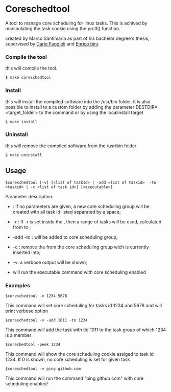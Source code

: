 # Coreschedtool
A tool to manage core scheduling for linux tasks. This is achived by manipulating the task cookie using the prctl() function.

created by Marco Santimaria as part of his bachelor degree's thesis, supervised by [Dario Faggioli](https://github.com/dfaggioli) and [Enrico bini](https://github.com/ebni). 

### Compile the tool
this will compile the tool.
```
$ make coreschedtool
```
### Install
this will install the compiled software into the /usr/bin folder. it is also possible to install to a custom folder by adding the parameter DESTDIR=<target_folder> to the command or by using the localinstall target
```
$ make install
```
### Uninstall
this will remove the compiled software from the /usr/bin folder
```
$ make uninstall
```




## Usage
```
$coreschedtool [-v] [<list of taskId> | -add <list of taskid>  -to <taskid> | -c <list of task id>] [<executable>] 
```
Parameter description:
 - <list of task id>: if no parameters are given, a new core scheduling group will be created with all task id listed separated by a space;

 - -r <fromTask> <toTask>: If -r is set inside the <list of task id>, then a range of tasks will be used, calculated from <fromTask> to <toTask>;

 - -add <list of task id> -to <taskid>: <list of task id> will be added to <taskid> core scheduling group;

 - -c <list of task id>: remove the <list of task id> from the core scheduling group wich is currently inserted into;

- -v: a verbose output will be shown;
- <executable> will run the executable command with core scheduling enabled


### Examples

```
$coreschedtool -v 1234 5678
```
This command will set core scheduling for tasks id 1234 and 5678 and will print verbose option

```
$coreschedtool -v -add 1011 -to 1234 
```
This command will add the task with tid 1011 to the task group of which 1234 is a member


```
$corechedtool -peek 1234
```
This command will show the core scheduling cookie assiged to task id 1234. If 0 is shown, no core scheduling is set for given task

```
$coreschedtool -v ping github.com
```
This command will run the command "ping github.com" with core scheduling enabled!



